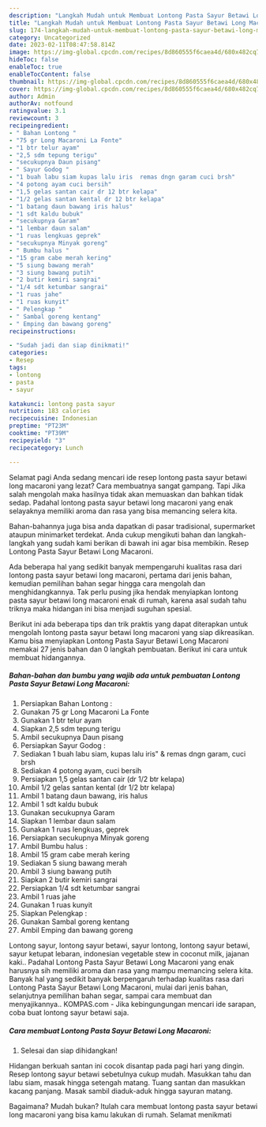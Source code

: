 ```yaml
---
description: "Langkah Mudah untuk Membuat Lontong Pasta Sayur Betawi Long Macaroni{ yang Lezat Sekali,  Menu Buat lebaran"
title: "Langkah Mudah untuk Membuat Lontong Pasta Sayur Betawi Long Macaroni{ yang Lezat Sekali,  Menu Buat lebaran"
slug: 174-langkah-mudah-untuk-membuat-lontong-pasta-sayur-betawi-long-macaroni-yang-lezat-sekali-menu-buat-lebaran
category: Uncategorized
date: 2023-02-11T08:47:58.814Z
image: https://img-global.cpcdn.com/recipes/8d860555f6caea4d/680x482cq70/lontong-pasta-sayur-betawi-long-macaroni-foto-resep-utama.jpg
hideToc: false
enableToc: true
enableTocContent: false
thumbnail: https://img-global.cpcdn.com/recipes/8d860555f6caea4d/680x482cq70/lontong-pasta-sayur-betawi-long-macaroni-foto-resep-utama.jpg
cover: https://img-global.cpcdn.com/recipes/8d860555f6caea4d/680x482cq70/lontong-pasta-sayur-betawi-long-macaroni-foto-resep-utama.jpg
author: Admin
authorAv: notfound
ratingvalue: 3.1
reviewcount: 3
recipeingredient:
- " Bahan Lontong "
- "75 gr Long Macaroni La Fonte"
- "1 btr telur ayam"
- "2,5 sdm tepung terigu"
- "secukupnya Daun pisang"
- " Sayur Godog "
- "1 buah labu siam kupas lalu iris  remas dngn garam cuci brsh"
- "4 potong ayam cuci bersih"
- "1,5 gelas santan cair dr 12 btr kelapa"
- "1/2 gelas santan kental dr 12 btr kelapa"
- "1 batang daun bawang iris halus"
- "1 sdt kaldu bubuk"
- "secukupnya Garam"
- "1 lembar daun salam"
- "1 ruas lengkuas geprek"
- "secukupnya Minyak goreng"
- " Bumbu halus "
- "15 gram cabe merah kering"
- "5 siung bawang merah"
- "3 siung bawang putih"
- "2 butir kemiri sangrai"
- "1/4 sdt ketumbar sangrai"
- "1 ruas jahe"
- "1 ruas kunyit"
- " Pelengkap "
- " Sambal goreng kentang"
- " Emping dan bawang goreng"
recipeinstructions:

- "Sudah jadi dan siap dinikmati!"
categories:
- Resep
tags:
- lontong
- pasta
- sayur

katakunci: lontong pasta sayur 
nutrition: 183 calories
recipecuisine: Indonesian
preptime: "PT23M"
cooktime: "PT39M"
recipeyield: "3"
recipecategory: Lunch

---
```



Selamat pagi Anda sedang mencari ide resep lontong pasta sayur betawi long macaroni yang lezat? Cara membuatnya sangat gampang. Tapi Jika salah mengolah maka hasilnya tidak akan memuaskan dan bahkan tidak sedap. Padahal lontong pasta sayur betawi long macaroni yang enak selayaknya memiliki aroma dan rasa yang bisa memancing selera kita.


Bahan-bahannya juga bisa anda dapatkan di pasar tradisional, supermarket ataupun minimarket terdekat. Anda cukup mengikuti bahan dan langkah-langkah yang sudah kami berikan di bawah ini agar bisa membikin. Resep Lontong Pasta Sayur Betawi Long Macaroni.

Ada beberapa hal yang sedikit banyak mempengaruhi kualitas rasa dari lontong pasta sayur betawi long macaroni, pertama dari jenis bahan, kemudian pemilihan bahan segar hingga cara mengolah dan menghidangkannya. Tak perlu pusing jika hendak menyiapkan lontong pasta sayur betawi long macaroni enak di rumah, karena asal sudah tahu triknya maka hidangan ini bisa menjadi suguhan spesial.


Berikut ini ada beberapa tips dan trik praktis yang dapat diterapkan untuk mengolah lontong pasta sayur betawi long macaroni yang siap dikreasikan. Kamu bisa menyiapkan Lontong Pasta Sayur Betawi Long Macaroni memakai 27 jenis bahan dan 0 langkah pembuatan. Berikut ini cara untuk membuat hidangannya.

<!--inarticleads1-->

##### Bahan-bahan dan bumbu yang wajib ada untuk pembuatan Lontong Pasta Sayur Betawi Long Macaroni:

1. Persiapkan  Bahan Lontong :
1. Gunakan 75 gr Long Macaroni La Fonte
1. Gunakan 1 btr telur ayam
1. Siapkan 2,5 sdm tepung terigu
1. Ambil secukupnya Daun pisang
1. Persiapkan  Sayur Godog :
1. Sediakan 1 buah labu siam, kupas lalu iris&#34; &amp; remas dngn garam, cuci brsh
1. Sediakan 4 potong ayam, cuci bersih
1. Persiapkan 1,5 gelas santan cair (dr 1/2 btr kelapa)
1. Ambil 1/2 gelas santan kental (dr 1/2 btr kelapa)
1. Ambil 1 batang daun bawang, iris halus
1. Ambil 1 sdt kaldu bubuk
1. Gunakan secukupnya Garam
1. Siapkan 1 lembar daun salam
1. Gunakan 1 ruas lengkuas, geprek
1. Persiapkan secukupnya Minyak goreng
1. Ambil  Bumbu halus :
1. Ambil 15 gram cabe merah kering
1. Sediakan 5 siung bawang merah
1. Ambil 3 siung bawang putih
1. Siapkan 2 butir kemiri sangrai
1. Persiapkan 1/4 sdt ketumbar sangrai
1. Ambil 1 ruas jahe
1. Gunakan 1 ruas kunyit
1. Siapkan  Pelengkap :
1. Gunakan  Sambal goreng kentang
1. Ambil  Emping dan bawang goreng


Lontong sayur, lontong sayur betawi, sayur lontong, lontong sayur betawi, sayur ketupat lebaran, indonesian vegetable stew in coconut milk, jajanan kaki.. Padahal Lontong Pasta Sayur Betawi Long Macaroni yang enak harusnya sih memiliki aroma dan rasa yang mampu memancing selera kita. Banyak hal yang sedikit banyak berpengaruh terhadap kualitas rasa dari Lontong Pasta Sayur Betawi Long Macaroni, mulai dari jenis bahan, selanjutnya pemilihan bahan segar, sampai cara membuat dan menyajikannya.. KOMPAS.com - Jika kebingungungan mencari ide sarapan, coba buat lontong sayur betawi saja. 

<!--inarticleads2-->

##### Cara membuat Lontong Pasta Sayur Betawi Long Macaroni:


1. Selesai dan siap dihidangkan!

Hidangan berkuah santan ini cocok disantap pada pagi hari yang dingin. Resep lontong sayur betawi sebetulnya cukup mudah. Masukkan tahu dan labu siam, masak hingga setengah matang. Tuang santan dan masukkan kacang panjang. Masak sambil diaduk-aduk hingga sayuran matang. 

Bagaimana? Mudah bukan? Itulah cara membuat lontong pasta sayur betawi long macaroni yang bisa kamu lakukan di rumah. Selamat menikmati
